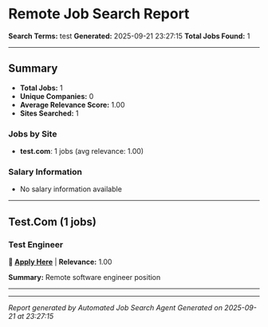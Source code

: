 # Remote Job Search Report

**Search Terms:** test
**Generated:** 2025-09-21 23:27:15
**Total Jobs Found:** 1

---

## Summary

- **Total Jobs:** 1
- **Unique Companies:** 0
- **Average Relevance Score:** 1.00
- **Sites Searched:** 1

### Jobs by Site
- **test.com**: 1 jobs (avg relevance: 1.00)

### Salary Information
- No salary information available

---


## Test.Com (1 jobs)

### Test Engineer

**🔗 [Apply Here](https://test.com/job/123)** | **Relevance:** 1.00

**Summary:** Remote software engineer position

---


---

*Report generated by Automated Job Search Agent*
*Generated on 2025-09-21 at 23:27:15*
